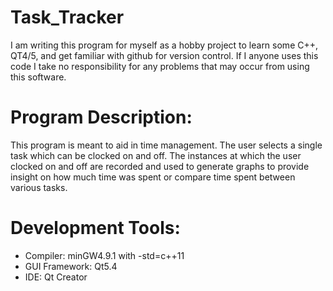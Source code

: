 Task_Tracker
============
I am writing this program for myself as a hobby project to learn some C++, QT4/5, and get familiar with github for version control. If I anyone uses this code I take no responsibility for any problems that may occur from using this software.

Program Description:
===========================
This program is meant to aid in time management. The user selects a single task which can be clocked on and off. The instances at which the user clocked on and off are recorded and used to generate graphs to provide insight on how much time was spent or compare time spent between various tasks.

Development Tools:
===========================
* Compiler: minGW4.9.1 with -std=c++11
* GUI Framework: Qt5.4
* IDE: Qt Creator

